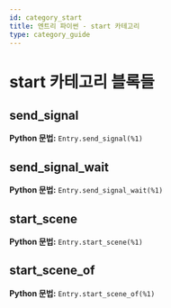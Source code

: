 ```yaml
---
id: category_start
title: 엔트리 파이썬 - start 카테고리
type: category_guide
---
```


# start 카테고리 블록들

## send_signal
**Python 문법:** `Entry.send_signal(%1)`

## send_signal_wait
**Python 문법:** `Entry.send_signal_wait(%1)`

## start_scene
**Python 문법:** `Entry.start_scene(%1)`

## start_scene_of
**Python 문법:** `Entry.start_scene_of(%1)`

